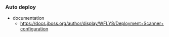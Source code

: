 ### Auto deploy
- documentation
  - https://docs.jboss.org/author/display/WFLY8/Deployment+Scanner+configuration
